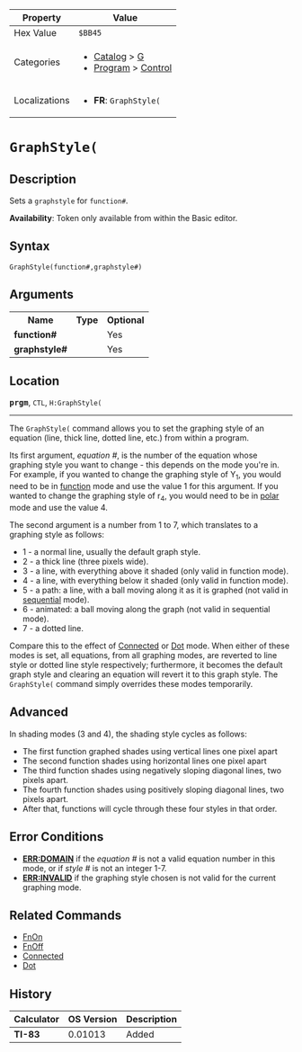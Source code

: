 | Property      | Value |
|---------------|-------|
| Hex Value     | `$BB45`|
| Categories    | <ul><li>[Catalog](<../categories/Catalog.md>) > [G](<../categories/Catalog.md#G>)</li><li>[Program](<../categories/Program.md>) > [Control](<../categories/Program.md#Control>)</li></ul> |
| Localizations | <ul><li><b>FR</b>: `GraphStyle(`</li></ul> |

# `GraphStyle(`

## Description
Sets a `graphstyle` for `function#`.


<b>Availability</b>: Token only available from within the Basic editor.

## Syntax
`GraphStyle(function#,graphstyle#)`

## Arguments
<table>
<tr><th>Name</th><th>Type</th><th>Optional</th></tr>

<tr><td><b>function#</b></td><td></td><td>Yes</td></tr>

<tr><td><b>graphstyle#</b></td><td></td><td>Yes</td></tr>

</table>

## Location
<tt><kbd><b>prgm</b></kbd></tt>, `CTL`, `H:GraphStyle(`
<hr>

The `GraphStyle(` command allows you to set the graphing style of an equation (line, thick line, dotted line, etc.) from within a program.

Its first argument, _equation #_, is the number of the equation whose graphing style you want to change - this depends on the mode you're in. For example, if you wanted to change the graphing style of Y<sub>1</sub>, you would need to be in [function](/func) mode and use the value 1 for this argument. If you wanted to change the graphing style of r<sub>4</sub>, you would need to be in [polar](/polar-mode) mode and use the value 4.

The second argument is a number from 1 to 7, which translates to a graphing style as follows:

*   1 - a normal line, usually the default graph style.
*   2 - a thick line (three pixels wide).
*   3 - a line, with everything above it shaded (only valid in function mode).
*   4 - a line, with everything below it shaded (only valid in function mode).
*   5 - a path: a line, with a ball moving along it as it is graphed (not valid in [sequential](/seq-mode) mode).
*   6 - animated: a ball moving along the graph (not valid in sequential mode).
*   7 - a dotted line.

Compare this to the effect of [Connected](/connected) or [Dot](/dot) mode. When either of these modes is set, all equations, from all graphing modes, are reverted to line style or dotted line style respectively; furthermore, it becomes the default graph style and clearing an equation will revert it to this graph style. The `GraphStyle(` command simply overrides these modes temporarily.

## Advanced

In shading modes (3 and 4), the shading style cycles as follows:

*   The first function graphed shades using vertical lines one pixel apart
*   The second function shades using horizontal lines one pixel apart
*   The third function shades using negatively sloping diagonal lines, two pixels apart.
*   The fourth function shades using positively sloping diagonal lines, two pixels apart.
*   After that, functions will cycle through these four styles in that order.

## Error Conditions

*   **[ERR:DOMAIN](/errors#domain)** if the _equation #_ is not a valid equation number in this mode, or if _style #_ is not an integer 1-7.
*   **[ERR:INVALID](/errors#invalid)** if the graphing style chosen is not valid for the current graphing mode.

## Related Commands

*   [FnOn](/fnon)
*   [FnOff](/fnoff)
*   [Connected](/connected)
*   [Dot](/dot)

## History
| Calculator | OS Version | Description |
|------------|------------|-------------|
| <b>TI-83</b> | 0.01013 | Added |


